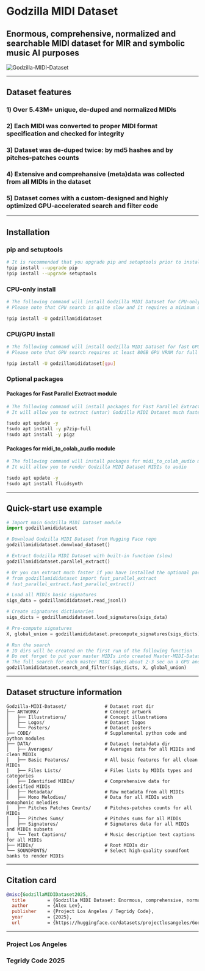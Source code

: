 # Godzilla MIDI Dataset
## Enormous, comprehensive, normalized and searchable MIDI dataset for MIR and symbolic music AI purposes

![Godzilla-MIDI-Dataset](https://github.com/user-attachments/assets/8008d578-f120-4a02-a0bf-7154e9a7423d)

***

## Dataset features

### 1) Over 5.43M+ unique, de-duped and normalized MIDIs
### 2) Each MIDI was converted to proper MIDI format specification and checked for integrity
### 3) Dataset was de-duped twice: by md5 hashes and by pitches-patches counts
### 4) Extensive and comprehansive (meta)data was collected from all MIDIs in the dataset
### 5) Dataset comes with a custom-designed and highly optimized GPU-accelerated search and filter code

***

## Installation

### pip and setuptools

```sh
# It is recommended that you upgrade pip and setuptools prior to install for max compatibility
!pip install --upgrade pip
!pip install --upgrade setuptools
```

### CPU-only install

```sh
# The following command will install Godzilla MIDI Dataset for CPU-only search
# Please note that CPU search is quite slow and it requires a minimum of 128GB RAM to work for full searches

!pip install -U godzillamididataset
```

### CPU/GPU install

```sh
# The following command will install Godzilla MIDI Dataset for fast GPU search
# Please note that GPU search requires at least 80GB GPU VRAM for full searches

!pip install -U godzillamididataset[gpu]
```

### Optional packages

#### Packages for Fast Parallel Exctract module

```sh
# The following command will install packages for Fast Parallel Extract module
# It will allow you to extract (untar) Godzilla MIDI Dataset much faster

!sudo apt update -y
!sudo apt install -y p7zip-full
!sudo apt install -y pigz
```

#### Packages for midi_to_colab_audio module

```sh
# The following command will install packages for midi_to_colab_audio module
# It will allow you to render Godzilla MIDI Dataset MIDIs to audio

!sudo apt update -y
!sudo apt install fluidsynth
```

***

## Quick-start use example

```python
# Import main Godzilla MIDI Dataset module
import godzillamididataset

# Download Godzilla MIDI Dataset from Hugging Face repo
godzillamididataset.donwload_dataset()

# Extract Godzilla MIDI Dataset with built-in function (slow)
godzillamididataset.parallel_extract()

# Or you can extract much faster if you have installed the optional packages for Fast Parallel Extract
# from godzillamididataset import fast_parallel_extract
# fast_parallel_extract.fast_parallel_extract()

# Load all MIDIs basic signatures
sigs_data = godzillamididataset.read_jsonl()

# Create signatures dictionaries
sigs_dicts = godzillamididataset.load_signatures(sigs_data)

# Pre-compute signatures
X, global_union = godzillamididataset.precompute_signatures(sigs_dicts)

# Run the search
# IO dirs will be created on the first run of the following function
# Do not forget to put your master MIDIs into created Master-MIDI-Dataset folder
# The full search for each master MIDI takes about 2-3 sec on a GPU and 4-5 min on a CPU
godzillamididataset.search_and_filter(sigs_dicts, X, global_union)
```

***

## Dataset structure information

```
Godzilla-MIDI-Dataset/              # Dataset root dir
├── ARTWORK/                        # Concept artwork
│   ├── Illustrations/              # Concept illustrations
│   ├── Logos/                      # Dataset logos
│   └── Posters/                    # Dataset posters
├── CODE/                           # Supplemental python code and python modules
├── DATA/                           # Dataset (meta)data dir
│   ├── Averages/                   # Averages data for all MIDIs and clean MIDIs
│   ├── Basic Features/             # All basic features for all clean MIDIs
│   ├── Files Lists/                # Files lists by MIDIs types and categories
│   ├── Identified MIDIs/           # Comprehensive data for identified MIDIs
│   ├── Metadata/                   # Raw metadata from all MIDIs
│   ├── Mono Melodies/              # Data for all MIDIs with monophonic melodies
│   ├── Pitches Patches Counts/     # Pitches-patches counts for all MIDIs 
│   ├── Pitches Sums/               # Pitches sums for all MIDIs
│   ├── Signatures/                 # Signatures data for all MIDIs and MIDIs subsets
│   └── Text Captions/              # Music description text captions for all MIDIs
├── MIDIs/                          # Root MIDIs dir
└── SOUNDFONTS/                     # Select high-quality soundfont banks to render MIDIs
```

***

## Citation card

```bibtex
@misc{GodzillaMIDIDataset2025,
  title        = {Godzilla MIDI Dataset: Enormous, comprehensive, normalized and searchable MIDI dataset for MIR and symbolic music AI purposes},
  author       = {Alex Lev},
  publisher    = {Project Los Angeles / Tegridy Code},
  year         = {2025},
  url          = {https://huggingface.co/datasets/projectlosangeles/Godzilla-MIDI-Dataset}
```

***

### Project Los Angeles
### Tegridy Code 2025
